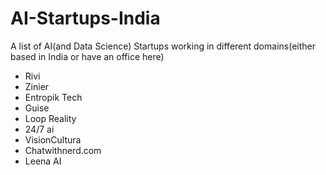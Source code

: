 # AI-Startups-India
A list of AI(and Data Science) Startups working in different domains(either based in India or have an office here)

- Rivi
- Zinier
- Entropik Tech
- Guise
- Loop Reality
- 24/7 ai
- VisionCultura
- Chatwithnerd.com
- Leena AI


